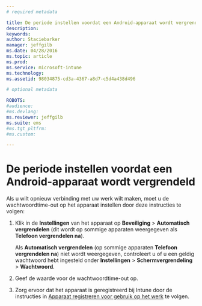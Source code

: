 ```yaml
---
# required metadata

title: De periode instellen voordat een Android-apparaat wordt vergrendeld | Microsoft Intune
description:
keywords:
author: Staciebarker
manager: jeffgilb
ms.date: 04/28/2016
ms.topic: article
ms.prod:
ms.service: microsoft-intune
ms.technology:
ms.assetid: 98034875-cd3a-4367-a8d7-c5d4a438d496

# optional metadata

ROBOTS:
#audience:
#ms.devlang:
ms.reviewer: jeffgilb
ms.suite: ems
#ms.tgt_pltfrm:
#ms.custom:

---
```


# De periode instellen voordat een Android-apparaat wordt vergrendeld
Als u wilt opnieuw verbinding met uw werk wilt maken, moet u de wachtwoordtime-out op het apparaat instellen door deze instructies te volgen:

1.  Klik in de **Instellingen** van het apparaat op **Beveiliging** &gt; **Automatisch vergrendelen** (dit wordt op sommige apparaten weergegeven als **Telefoon vergrendelen na**).

    Als **Automatisch vergrendelen** (op sommige apparaten **Telefoon vergrendelen na**) niet wordt weergegeven, controleert u of u een geldig wachtwoord hebt ingesteld onder **Instellingen** &gt; **Schermvergrendeling** &gt; **Wachtwoord**.

2.  Geef de waarde voor de wachtwoordtime-out op.

3.  Zorg ervoor dat het apparaat is geregistreerd bij Intune door de instructies in [Apparaat registreren voor gebruik op het werk](http://go.microsoft.com/fwlink/?LinkId=519071) te volgen.



<!--HONumber=May16_HO2-->



